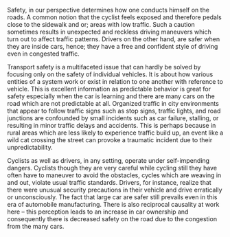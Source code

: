Safety, in our perspective determines how one conducts himself on the roads. A common notion that the cyclist feels exposed and therefore pedals close to the sidewalk and or; areas with low traffic. Such a caution sometimes results in unexpected and reckless driving maneuvers which turn out to affect traffic patterns. Drivers on the other hand, are safer when they are inside cars, hence; they have a free and confident style of driving even in congested traffic.

Transport safety is a multifaceted issue that can hardly be solved by focusing only on the safety of individual vehicles. It is about how various entities of a system work or exist in relation to one another with reference to vehicle. This is excellent information as predictable behavior is great for safety especially when the car is learning and there are many cars on the road which are not predictable at all. Organized traffic in city environments that appear to follow traffic signs such as stop signs, traffic lights, and road junctions are confounded by small incidents such as car failure, stalling, or resulting in minor traffic delays and accidents. This is perhaps because in rural areas which are less likely to experience traffic build up, an event like a wild cat crossing the street can provoke a traumatic incident due to their unpredictability.

Cyclists as well as drivers, in any setting, operate under self-impending dangers. Cyclists though they are very careful while cycling still they have often have to maneuver to avoid the obstacles, cycles which are weaving in and out, violate usual traffic standards. Drivers, for instance, realize that there were unusual security precautions in their vehicle and drive erratically or unconsciously. The fact that large car are safer still prevails even in this era of automobile manufacturing. There is also reciprocal causality at work here – this perception leads to an increase in car ownership and consequently there is decreased safety on the road due to the congestion from the many cars.

